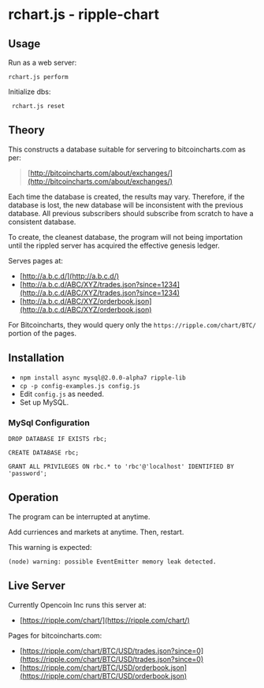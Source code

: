 # rchart.js - ripple-chart

## Usage

Run as a web server:

    rchart.js perform

Initialize dbs:

     rchart.js reset

## Theory

This constructs a database suitable for servering to bitcoincharts.com as per:
>[http://bitcoincharts.com/about/exchanges/](http://bitcoincharts.com/about/exchanges/)

Each time the database is created, the results may vary. Therefore, if the
database is lost, the new database will be inconsistent with the previous
database. All previous subscribers should subscribe from scratch to have a
consistent database.

To create, the cleanest database, the program will not being importation until
the rippled server has acquired the effective genesis ledger.

Serves pages at:

* [http://a.b.c.d/](http://a.b.c.d/)
* [http://a.b.c.d/ABC/XYZ/trades.json?since=1234](http://a.b.c.d/ABC/XYZ/trades.json?since=1234)
* [http://a.b.c.d/ABC/XYZ/orderbook.json](http://a.b.c.d/ABC/XYZ/orderbook.json)

For Bitcoincharts, they would query only the `https://ripple.com/chart/BTC/` portion of the pages.

## Installation

* `npm install async mysql@2.0.0-alpha7 ripple-lib`
* `cp -p config-examples.js config.js`
* Edit `config.js` as needed.
* Set up MySQL.

### MySql Configuration

    DROP DATABASE IF EXISTS rbc;

    CREATE DATABASE rbc;

    GRANT ALL PRIVILEGES ON rbc.* to 'rbc'@'localhost' IDENTIFIED BY 'password';

## Operation

The program can be interrupted at anytime.

Add curriences and markets at anytime.  Then, restart.

This warning is expected:

    (node) warning: possible EventEmitter memory leak detected.

## Live Server

Currently Opencoin Inc runs this server at:

* [https://ripple.com/chart/](https://ripple.com/chart/)

Pages for bitcoincharts.com:

* [https://ripple.com/chart/BTC/USD/trades.json?since=0](https://ripple.com/chart/BTC/USD/trades.json?since=0)
* [https://ripple.com/chart/BTC/USD/orderbook.json](https://ripple.com/chart/BTC/USD/orderbook.json)

